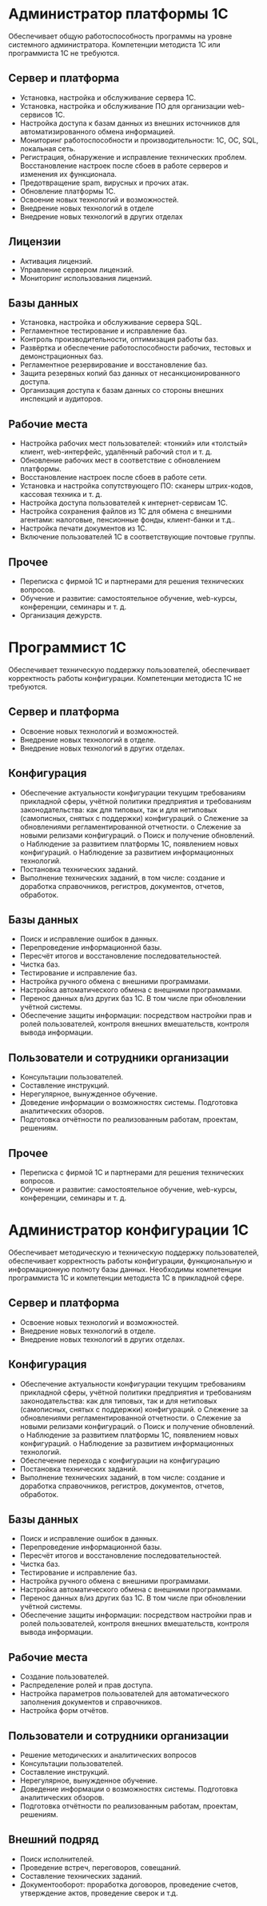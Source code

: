 # Администратор платформы 1С
 
Обеспечивает общую работоспособность программы на уровне системного администратора. Компетенции методиста 1С или программиста 1С не требуются. 

## Сервер и платформа
* Установка, настройка и обслуживание сервера 1С. 
* Установка, настройка и обслуживание ПО для организации web-сервисов 1С. 
* Настройка доступа к базам данных из внешних источников для автоматизированного обмена информацией.
* Мониторинг работоспособности и производительности: 1С, ОС, SQL, локальная сеть.
* Регистрация, обнаружение и исправление технических проблем. Восстановление настроек после сбоев в работе серверов и изменения их функционала.
* Предотвращение spam, вирусных и прочих атак. 
* Обновление платформы 1С.
* Освоение новых технологий и возможностей.
* Внедрение новых технологий в отделе
* Внедрение новых технологий в других отделах 
## Лицензии
* Активация лицензий. 
* Управление сервером лицензий. 
* Мониторинг использования лицензий. 
## Базы данных
* Установка, настройка и обслуживание сервера SQL. 
* Регламентное тестирование и исправление баз.
* Контроль производительности, оптимизация работы баз.
* Развёртка и обеспечение работоспособности рабочих, тестовых и демонстрационных баз.
* Регламентное резервирование и восстановление баз.
* Защита резервных копий баз данных от несанкционированного доступа. 
* Организация доступа к базам данных со стороны внешних инспекций и аудиторов. 
## Рабочие места
* Настройка рабочих мест пользователей: «тонкий» или «толстый» клиент, web-интерфейс, удалённый рабочий стол и т. д.
* Обновление рабочих мест в соответствие с обновлением платформы. 
* Восстановление настроек после сбоев в работе сети. 
* Установка и настройка сопутствующего ПО: сканеры штрих-кодов, кассовая техника и т. д.
* Настройка доступа пользователей к интернет-сервисам 1С. 
* Настройка сохранения файлов из 1С для обмена с внешними агентами: налоговые, пенсионные фонды, клиент-банки и т.д.. 
* Настройка печати документов из 1С. 
* Включение пользователей 1С в соответствующие почтовые группы. 
## Прочее
* Переписка с фирмой 1С и партнерами для решения технических вопросов.
* Обучение и развитие: самостоятельное обучение, web-курсы, конференции, семинары и т. д.
* Организация дежурств. 

# Программист 1С
 
Обеспечивает техническую поддержку пользователей, обеспечивает корректность работы конфигурации. Компетенции методиста 1С не требуются. 
 
## Сервер и платформа 
* Освоение новых технологий и возможностей.
* Внедрение новых технологий в отделе.
* Внедрение новых технологий в других отделах.
## Конфигурация
* Обеспечение актуальности конфигурации текущим требованиям прикладной сферы, учётной политики предприятия и требованиям законодательства: как для типовых, так и для нетиповых (самописных, снятых с поддержки) конфигураций.
o Слежение за обновлениями регламентированной отчетности.
o Слежение за новыми релизами конфигураций.
o Поиск и получение обновлений.
o Наблюдение за развитием платформы 1С, появлением новых конфигураций.
o Наблюдение за развитием информационных технологий.
* Постановка технических заданий.
* Выполнение технических заданий, в том числе: создание и доработка справочников, регистров, документов, отчетов, обработок.
## Базы данных
* Поиск и исправление ошибок в данных. 
* Перепроведение информационной базы.
* Пересчёт итогов и восстановление последовательностей.
* Чистка баз.
* Тестирование и исправление баз.
* Настройка ручного обмена с внешними программами. 
* Настройка автоматического обмена с внешними программами. 
* Перенос данных в/из других баз 1С. В том числе при обновлении учётной системы.
* Обеспечение защиты информации: посредством настройки прав и ролей пользователей, контроля внешних вмешательств, контроля вывода информации.
## Пользователи и сотрудники организации
* Консультации пользователей.
* Составление инструкций.
* Нерегулярное, вынужденное обучение.
* Доведение информации о возможностях системы. Подготовка аналитических обзоров.
* Подготовка отчётности по реализованным работам, проектам, решениям.
## Прочее
* Переписка с фирмой 1С и партнерами для решения технических вопросов.
* Обучение и развитие: самостоятельное обучение, web-курсы, конференции, семинары и т. д.
 
 
# Администратор конфигурации 1С 
 
Обеспечивает методическую и техническую поддержку пользователей, обеспечивает корректность работы конфигурации, функциональную и информационную полноту базы данных. Необходимы компетенции программиста 1С и компетенции методиста 1С в прикладной сфере. 
 
## Сервер и платформа 
* Освоение новых технологий и возможностей.
* Внедрение новых технологий в отделе.
* Внедрение новых технологий в других отделах. 
## Конфигурация
* Обеспечение актуальности конфигурации текущим требованиям прикладной сферы, учётной политики предприятия и требованиям законодательства: как для типовых, так и для нетиповых (самописных, снятых с поддержки) конфигураций.
o Слежение за обновлениями регламентированной отчетности.
o Слежение за новыми релизами конфигураций.
o Поиск и получение обновлений.
o Наблюдение за развитием платформы 1С, появлением новых конфигураций.
o Наблюдение за развитием информационных технологий.
* Обеспечение перехода с конфигурации на конфигурацию
* Постановка технических заданий.
* Выполнение технических заданий, в том числе: создание и доработка справочников, регистров, документов, отчетов, обработок.
## Базы данных
* Поиск и исправление ошибок в данных. 
* Перепроведение информационной базы.
* Пересчёт итогов и восстановление последовательностей.
* Чистка баз.
* Тестирование и исправление баз.
* Настройка ручного обмена с внешними программами. 
* Настройка автоматического обмена с внешними программами. 
* Перенос данных в/из других баз 1С. В том числе при обновлении учётной системы.
* Обеспечение защиты информации: посредством настройки прав и ролей пользователей, контроля внешних вмешательств, контроля вывода информации.
## Рабочие места
* Создание пользователей.
* Распределение ролей и прав доступа.
* Настройка параметров пользователей для автоматического заполнения документов и справочников.
* Настройка форм отчётов. 
## Пользователи и сотрудники организации
* Решение методических и аналитических вопросов
* Консультации пользователей.
* Составление инструкций.
* Нерегулярное, вынужденное обучение.
* Доведение информации о возможностях системы. Подготовка аналитических обзоров.
* Подготовка отчётности по реализованным работам, проектам, решениям.
## Внешний подряд
* Поиск исполнителей.
* Проведение встреч, переговоров, совещаний.
* Составление технических заданий.
* Документооборот: проработка договоров, проведение счетов, утверждение актов, проведение сверок и т.д.
